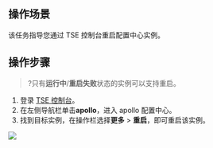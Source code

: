 ## 操作场景

该任务指导您通过 TSE 控制台重启配置中心实例。


## 操作步骤

>?只有**运行中**/**重启失败**状态的实例可以支持重启。

1. 登录 [TSE 控制台](https://console.cloud.tencent.com/tse)。
2. 在左侧导航栏单击**apollo**，进入 apollo 配置中心。
3. 找到目标实例，在操作栏选择**更多** > **重启**，即可重启该实例。

![](https://qcloudimg.tencent-cloud.cn/raw/543ad00f5d992fd1e23c76642b0a6995.png)
